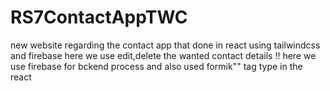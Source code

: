 # RS7ContactAppTWC
new website regarding the contact app that done in  react using tailwindcss and firebase
here we use edit,delete the wanted contact details !!
here we use firebase for bckend process and also used formik"" tag type in the react 
